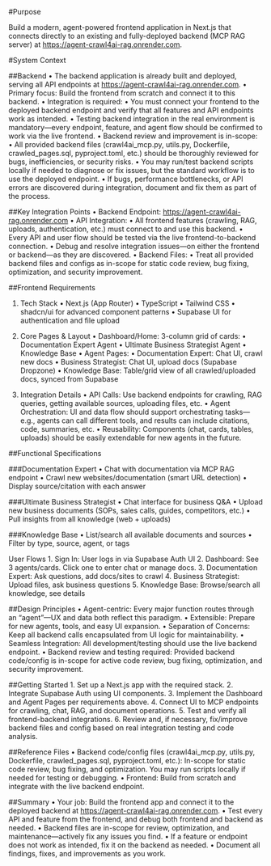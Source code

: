 #Purpose

Build a modern, agent-powered frontend application in Next.js that connects directly to an existing and fully-deployed backend (MCP RAG server) at https://agent-crawl4ai-rag.onrender.com.

#System Context

##Backend
	•	The backend application is already built and deployed, serving all API endpoints at https://agent-crawl4ai-rag.onrender.com.
	•	Primary focus: Build the frontend from scratch and connect it to this backend.
	•	Integration is required:
	•	You must connect your frontend to the deployed backend endpoint and verify that all features and API endpoints work as intended.
	•	Testing backend integration in the real environment is mandatory—every endpoint, feature, and agent flow should be confirmed to work via the live frontend.
	•	Backend review and improvement is in-scope:
	•	All provided backend files (crawl4ai_mcp.py, utils.py, Dockerfile, crawled_pages.sql, pyproject.toml, etc.) should be thoroughly reviewed for bugs, inefficiencies, or security risks.
	•	You may run/test backend scripts locally if needed to diagnose or fix issues, but the standard workflow is to use the deployed endpoint.
	•	If bugs, performance bottlenecks, or API errors are discovered during integration, document and fix them as part of the process.

##Key Integration Points
	•	Backend Endpoint: https://agent-crawl4ai-rag.onrender.com
	•	API Integration:
	•	All frontend features (crawling, RAG, uploads, authentication, etc.) must connect to and use this backend.
	•	Every API and user flow should be tested via the live frontend-to-backend connection.
	•	Debug and resolve integration issues—on either the frontend or backend—as they are discovered.
	•	Backend Files:
	•	Treat all provided backend files and configs as in-scope for static code review, bug fixing, optimization, and security improvement.


##Frontend Requirements

1. Tech Stack
	•	Next.js (App Router)
	•	TypeScript
	•	Tailwind CSS
	•	shadcn/ui for advanced component patterns
	•	Supabase UI for authentication and file upload

2. Core Pages & Layout
	•	Dashboard/Home:
3-column grid of cards:
	•	Documentation Expert Agent
	•	Ultimate Business Strategist Agent
	•	Knowledge Base
	•	Agent Pages:
	•	Documentation Expert: Chat UI, crawl new docs
	•	Business Strategist: Chat UI, upload docs (Supabase Dropzone)
	•	Knowledge Base:
Table/grid view of all crawled/uploaded docs, synced from Supabase

3. Integration Details
	•	API Calls: Use backend endpoints for crawling, RAG queries, getting available sources, uploading files, etc.
	•	Agent Orchestration:
UI and data flow should support orchestrating tasks—e.g., agents can call different tools, and results can include citations, code, summaries, etc.
	•	Reusability:
Components (chat, cards, tables, uploads) should be easily extendable for new agents in the future.


##Functional Specifications

###Documentation Expert
	•	Chat with documentation via MCP RAG endpoint
	•	Crawl new websites/documentation (smart URL detection)
	•	Display source/citation with each answer

###Ultimate Business Strategist
	•	Chat interface for business Q&A
	•	Upload new business documents (SOPs, sales calls, guides, competitors, etc.)
	•	Pull insights from all knowledge (web + uploads)

###Knowledge Base
	•	List/search all available documents and sources
	•	Filter by type, source, agent, or tags


User Flows
	1.	Sign In:
User logs in via Supabase Auth UI
	2.	Dashboard:
See 3 agents/cards. Click one to enter chat or manage docs.
	3.	Documentation Expert:
Ask questions, add docs/sites to crawl
	4.	Business Strategist:
Upload files, ask business questions
	5.	Knowledge Base:
Browse/search all knowledge, see details


##Design Principles
	•	Agent-centric:
Every major function routes through an “agent”—UX and data both reflect this paradigm.
	•	Extensible:
Prepare for new agents, tools, and easy UI expansion.
	•	Separation of Concerns:
Keep all backend calls encapsulated from UI logic for maintainability.
	•	Seamless Integration:
All development/testing should use the live backend endpoint.
	•	Backend review and testing required:
Provided backend code/config is in-scope for active code review, bug fixing, optimization, and security improvement.


##Getting Started
	1.	Set up a Next.js app with the required stack.
	2.	Integrate Supabase Auth using UI components.
	3.	Implement the Dashboard and Agent Pages per requirements above.
	4.	Connect UI to MCP endpoints for crawling, chat, RAG, and document operations.
	5.	Test and verify all frontend-backend integrations.
	6.	Review and, if necessary, fix/improve backend files and config based on real integration testing and code analysis.


##Reference Files
	•	Backend code/config files
(crawl4ai_mcp.py, utils.py, Dockerfile, crawled_pages.sql, pyproject.toml, etc.):
In-scope for static code review, bug fixing, and optimization. You may run scripts locally if needed for testing or debugging.
	•	Frontend: Build from scratch and integrate with the live backend endpoint.


##Summary
	•	Your job: Build the frontend app and connect it to the deployed backend at https://agent-crawl4ai-rag.onrender.com.
	•	Test every API and feature from the frontend, and debug both frontend and backend as needed.
	•	Backend files are in-scope for review, optimization, and maintenance—actively fix any issues you find.
	•	If a feature or endpoint does not work as intended, fix it on the backend as needed.
	•	Document all findings, fixes, and improvements as you work.
